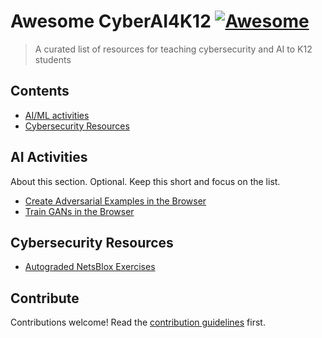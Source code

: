 # Awesome CyberAI4K12 [![Awesome](https://awesome.re/badge.svg)](https://awesome.re)

> A curated list of resources for teaching cybersecurity and AI to K12 students


## Contents

- [AI/ML activities](#ai-activities)
- [Cybersecurity Resources](#cybersecurity-resources)


## AI Activities

About this section. Optional. Keep this short and focus on the list.

- [Create Adversarial Examples in the Browser](https://kennysong.github.io/adversarial.js/)
- [Train GANs in the Browser](https://poloclub.github.io/ganlab/)


## Cybersecurity Resources

- [Autograded NetsBlox Exercises](https://netsblox.github.io/exercises?q=cryptography)


## Contribute

Contributions welcome! Read the [contribution guidelines](contributing.md) first.
